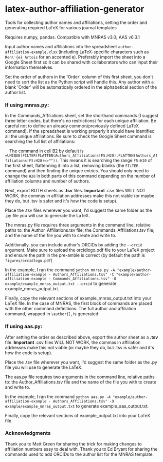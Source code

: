 # latex-author-affiliation-generator
Tools for collecting author names and affiliations, setting the order and generating required LaTeX for various journal templates

Requires numpy, pandas.
Compatible with MNRAS v3.0; AAS v6.3.1

Input author names and affiliations into the spreadsheet `author-affiliation-example.xlsx` (including LaTeX-specific characters such as `Ren\'{e} Artois` for an accented e). Preferably import the sheet into a Google Sheet first so it can be shared with collaborators who can input their information themselves.

Set the order of authors in the 'Order' column of this first sheet, you don't need to sort the list as the Python script will handle this.
Any author with a blank 'Order' will be automatically ordered in the alphabetical section of the author list.

### If using mnras.py:
In the Commands_Affiliations sheet, set the shorthand commands (I suggest three letter codes, but there's no restrictions) for each unique affiliation. Be careful not to define an already common/previously defined LaTeX command). If the spreadsheet is working properly it should have identified all the unique affiliations. Be sure to check the Google Sheet command is searching the full list of affiliations:

&emsp;The command in cell B2 by default is `=UNIQUE(FILTER(FLATTEN(Authors_Affiliations!F5:H20),FLATTEN(Authors_Affiliations!F5:H20)<>""))`.
This means it is searching the range `F5:H20` of the first sheet, flattenning it into a list, removing blanks (the `FILTER` command) and then finding the unique entries. You should only need to change the `H20` in both parts of this command depending on the number of affiliation columns and number of authors.

Next, export BOTH sheets as **.tsv** files. **Important** .csv files WILL NOT WORK, the commas in affiliation addresses make this not viable (or maybe they do, but .tsv is safer and it's how the code is setup).

Place the .tsv files wherever you want, I'd suggest the same folder as the .py file you will use to generate the LaTeX.

The mnras.py file requires three arguments in the command line, relative paths to: the Author_Affiliations.tsv file; the Commands_Affiliations.tsv file; and the name of the file you with to create and write to.

Additionally, you can include author's ORCIDs by adding the `--orcid` argument. Make sure to upload the orcidlogo.pdf file to your LaTeX project and ensure the path in the pre-amble is correct (by default the path is `figures/orcidlogo.pdf`)

In the example, I ran the command `python mnras.py -A "example/author-affiliation-example - Authors_Affiliations.tsv" -C "example/author-affiliation-example - Commands_Affiliations.tsv" -O example/example_mnras_output.txt --orcid` to generate example_mnras_output.txt.

Finally, copy the relevant sections of example_mnras_output.txt into your LaTeX file. In the case of MNRAS, the first block of commands are placed with the other command definitions. The full author and affiliation command, wrapped in `\author{}`, is generated

### If using aas.py:
After setting the order as described above, export the author sheet as a **.tsv** file. **Important** .csv files WILL NOT WORK, the commas in affiliation addresses make this not viable (or maybe they do, but .tsv is safer and it's how the code is setup).

Place the .tsv file wherever you want, I'd suggest the same folder as the .py file you will use to generate the LaTeX.

The aas.py file requires two arguments in the command line, relative paths to: the Author_Affiliations.tsv file and the name of the file you with to create and write to.

In the example, I ran the command `python aas.py -A "example/author-affiliation-example - Authors_Affiliations.tsv" -O example/example_mnras_output.txt` to generate example_aas_output.txt.

Finally, copy the relevant sections of example_output.txt into your LaTeX file.



### Acknowledgments
Thank you to Matt Green for sharing the trick for making changes to affiliation numbers easy to deal with.
Thank you to Ed Bryant for sharing the commands used to add ORCIDs to the author list for the MNRAS template.
